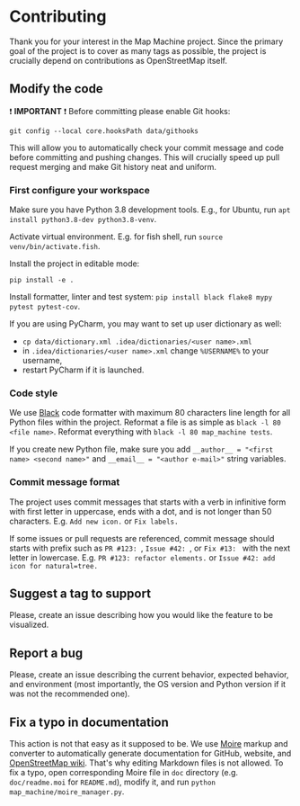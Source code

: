 Contributing
============

Thank you for your interest in the Map Machine project. Since the primary goal of the project is to cover as many tags as possible, the project is crucially depend on contributions as OpenStreetMap itself.

Modify the code
---------------

❗ **IMPORTANT** ❗ Before committing please enable Git hooks:

```shell
git config --local core.hooksPath data/githooks
```

This will allow you to automatically check your commit message and code before committing and pushing changes. This will crucially speed up pull request merging and make Git history neat and uniform.

### First configure your workspace ###

Make sure you have Python 3.8 development tools. E.g., for Ubuntu, run `apt install python3.8-dev python3.8-venv`.

Activate virtual environment. E.g. for fish shell, run `source venv/bin/activate.fish`.

Install the project in editable mode:

```shell
pip install -e .
```

Install formatter, linter and test system: `pip install black flake8 mypy pytest pytest-cov`.

If you are using PyCharm, you may want to set up user dictionary as well:


  * `cp data/dictionary.xml .idea/dictionaries/<user name>.xml`
  * in `.idea/dictionaries/<user name>.xml` change `%USERNAME%` to your username,
  * restart PyCharm if it is launched.

### Code style ###

We use [Black](http://github.com/psf/black) code formatter with maximum 80 characters line length for all Python files within the project. Reformat a file is as simple as `black -l 80 <file name>`. Reformat everything with `black -l 80 map_machine tests`.

If you create new Python file, make sure you add `__author__ = "<first name> <second name>"` and `__email__ = "<author e-mail>"` string variables.

### Commit message format ###

The project uses commit messages that starts with a verb in infinitive form with first letter in uppercase, ends with a dot, and is not longer than 50 characters. E.g. `Add new icon.` or `Fix labels.`

If some issues or pull requests are referenced, commit message should starts with prefix such as `PR #123: `, `Issue #42: `, or `Fix #13: ` with the next letter in lowercase. E.g. `PR #123: refactor elements.` or `Issue #42: add icon for natural=tree.`

Suggest a tag to support
------------------------

Please, create an issue describing how you would like the feature to be visualized.

Report a bug
------------

Please, create an issue describing the current behavior, expected behavior, and environment (most importantly, the OS version and Python version if it was not the recommended one).

Fix a typo in documentation
---------------------------

This action is not that easy as it supposed to be. We use [Moire](http://github.com/enzet/Moire) markup and converter to automatically generate documentation for GitHub, website, and [OpenStreetMap wiki](http://wiki.openstreetmap.org/). That's why editing Markdown files is not allowed. To fix a typo, open corresponding Moire file in `doc` directory (e.g. `doc/readme.moi` for `README.md`), modify it, and run `python map_machine/moire_manager.py`.

